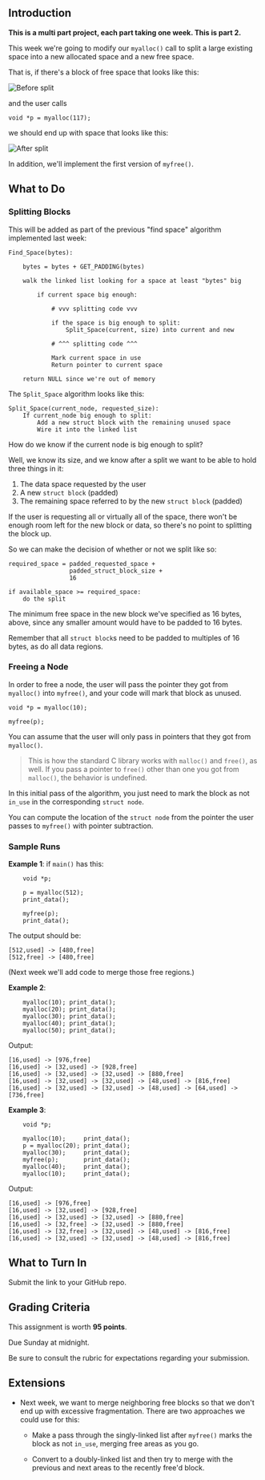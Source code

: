 <!-- Project 6: Memory Allocation Part 2 -->

## Introduction

**This is a multi part project, each part taking one week. This is part
2.**

This week we're going to modify our `myalloc()` call to split a large
existing space into a new allocated space and a new free space.

That is, if there's a block of free space that looks like this:

![Before split]()

and the user calls

```
void *p = myalloc(117);
```

we should end up with space that looks like this:

![After split]()

In addition, we'll implement the first version of `myfree()`.

## What to Do

### Splitting Blocks

This will be added as part of the previous "find space" algorithm
implemented last week:

```
Find_Space(bytes):

    bytes = bytes + GET_PADDING(bytes)

    walk the linked list looking for a space at least "bytes" big

        if current space big enough:

            # vvv splitting code vvv

            if the space is big enough to split:
                Split_Space(current, size) into current and new

            # ^^^ splitting code ^^^

            Mark current space in use
            Return pointer to current space
        
    return NULL since we're out of memory
```

The `Split_Space` algorithm looks like this:

```
Split_Space(current_node, requested_size):
    If current_node big enough to split:
        Add a new struct block with the remaining unused space
        Wire it into the linked list
```

How do we know if the current node is big enough to split?

Well, we know its size, and we know after a split we want to be able to
hold three things in it:

1. The data space requested by the user
2. A new `struct block` (padded)
3. The remaining space referred to by the new `struct block` (padded)

If the user is requesting all or virtually all of the space, there won't
be enough room left for the new block or data, so there's no point to
splitting the block up.

So we can make the decision of whether or not we split like so:

```
required_space = padded_requested_space +
                 padded_struct_block_size +
                 16
                 
if available_space >= required_space:
    do the split
```

The minimum free space in the new block we've specified as 16 bytes,
above, since any smaller amount would have to be padded to 16 bytes.

Remember that all `struct block`s need to be padded to multiples of 16
bytes, as do all data regions.

### Freeing a Node

In order to free a node, the user will pass the pointer they got from
`myalloc()` into `myfree()`, and your code will mark that block as
unused.

```
void *p = myalloc(10);

myfree(p);
```

You can assume that the user will only pass in pointers that they got
from `myalloc()`.

> This is how the standard C library works with `malloc()` and `free()`,
> as well. If you pass a pointer to `free()` other than one you got from
> `malloc()`, the behavior is undefined.

In this initial pass of the algorithm, you just need to mark the block
as not `in_use` in the corresponding `struct node`.

You can compute the location of the `struct node` from the pointer the
user passes to `myfree()` with pointer subtraction.

### Sample Runs

**Example 1**: if `main()` has this:

```
    void *p;

    p = myalloc(512);
    print_data();

    myfree(p);
    print_data();
```

The output should be:

```
[512,used] -> [480,free]
[512,free] -> [480,free]
```

(Next week we'll add code to merge those free regions.)

**Example 2**:

```
    myalloc(10); print_data();
    myalloc(20); print_data();
    myalloc(30); print_data();
    myalloc(40); print_data();
    myalloc(50); print_data();
```

Output:

```
[16,used] -> [976,free]
[16,used] -> [32,used] -> [928,free]
[16,used] -> [32,used] -> [32,used] -> [880,free]
[16,used] -> [32,used] -> [32,used] -> [48,used] -> [816,free]
[16,used] -> [32,used] -> [32,used] -> [48,used] -> [64,used] -> [736,free]
```

**Example 3**:

```
    void *p;

    myalloc(10);     print_data();
    p = myalloc(20); print_data();
    myalloc(30);     print_data();
    myfree(p);       print_data();
    myalloc(40);     print_data();
    myalloc(10);     print_data();
```

Output:

```
[16,used] -> [976,free]
[16,used] -> [32,used] -> [928,free]
[16,used] -> [32,used] -> [32,used] -> [880,free]
[16,used] -> [32,free] -> [32,used] -> [880,free]
[16,used] -> [32,free] -> [32,used] -> [48,used] -> [816,free]
[16,used] -> [32,used] -> [32,used] -> [48,used] -> [816,free]
```

## What to Turn In

Submit the link to your GitHub repo.

## Grading Criteria

This assignment is worth **95 points**.

Due Sunday at midnight.

Be sure to consult the rubric for expectations regarding your
submission.

## Extensions

* Next week, we want to merge neighboring free blocks so that we don't
  end up with excessive fragmentation. There are two approaches we could
  use for this:

  * Make a pass through the singly-linked list after `myfree()` marks
    the block as not `in_use`, merging free areas as you go.

  * Convert to a doubly-linked list and then try to merge with the
    previous and next areas to the recently free'd block.

<!-- Rubric

15
Split only splits if there's the proper amount of room

15
Split creates the new free node

10
Split's new node is hooked into the linked list properly

10
Split's new node has the right size

5
Split's new node is marked not in use

15
Free computes (or locates) the proper struct block location

5
Free marks the block as free

10
When allocating, the first block that fits is used

10
When allocating, if no blocks are available, `myalloc()` returns NULL

-->
